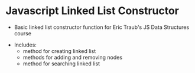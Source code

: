 # Javascript Linked List Constructor
* Basic linked list constructor function for Eric Traub's JS Data Structures course
- Includes:
  * method for creating linked list
  * methods for adding and removing nodes
  * method for searching linked list
